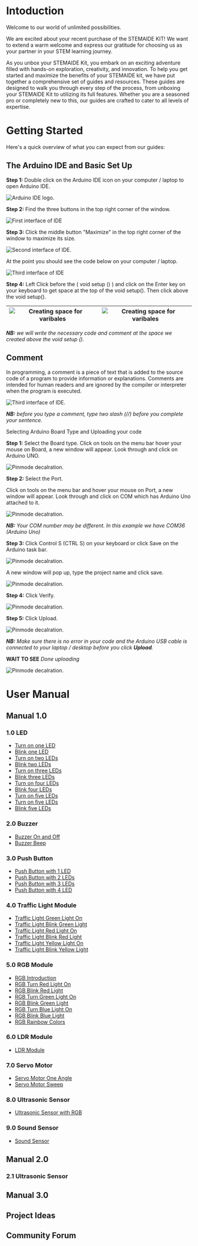 # Intoduction
 Welcome to our world of unlimited possibilities.
 
 We are excited about your recent purchase of the STEMAIDE KIT! We want to extend a warm welcome and express our gratitude for choosing us as your partner in your STEM learning journey.
 
 As you unbox your STEMAIDE Kit, you embark on an exciting adventure filled with hands-on exploration, creativity, and innovation. To help you get started and maximize the benefits of your STEMAIDE kit, we have put together a comprehensive set of guides and resources. These guides are designed to walk you through every step of the process, from unboxing your STEMAIDE Kit to utilizing its full features. Whether you are a seasoned pro or completely new to this, our guides are crafted to cater to all levels of expertise.

# Getting Started
Here's a quick overview of what you can expect from our guides:

## The Arduino IDE and Basic Set Up
**Step 1:** Double click on the Arduino IDE icon on your computer / laptop to open Arduino IDE.

![Arduino IDE logo](assets/Arduino_IDE.png).

**Step 2:** Find the three buttons in the top right corner of the window.

![First interface of IDE](assets/first_arduino_interface.png)

**Step 3:** Click the middle button "Maximize" in the top right corner of the window to maximize its size.

![Second interface of IDE](assets/second_interface.png).

At the point you should see the code below on your computer / laptop.

![Third interface of IDE](assets/third_interface.png)

**Step 4:** Left Click before the ( void setup () ) and click on the Enter key on your keyboard to get space at the top of the void setup(). Then click above the void setup().

|![Creating space for varibales](assets/creating_space_1.png) | ![Creating space for varibales](assets/creating_space_2.png) |
|----------------------------------|----------------------------------|

_**NB:** we will write the necessary code and comment at the space we created above the void setup ()._

## Comment
In programming, a comment is a piece of text that is added to the source code of a program to provide information or explanations. Comments are intended for human readers and are ignored by the compiler or interpreter when the program is executed.

![Third interface of IDE](assets/comment.png).

_**NB:** before you type a comment, type two slash (//) before you complete your sentence._

<summary> Selecting Arduino Board Type and Uploading your code</summary>

**Step 1:** Select the Board type. 
Click on tools on the menu bar hover your mouse on Board, a new window will appear. Look through and click on Arduino UNO.

![Pinmode decalration](assets/select_board.png).

**Step 2:** Select the Port.

Click on tools on the menu bar and hover your mouse on Port, a new window will appear. Look through and click on COM which has Arduino Uno  attached to it.

![Pinmode decalration](assets/select_port.png).

_**NB:** Your COM number may be different. In this example we have COM36 (Arduino Uno)_

**Step 3:**  Click Control S (CTRL S) on your keyboard or click Save on the Arduino task bar.

![Pinmode decalration](assets/saving.png).

A new window will pop up, type the project name and click save.

![Pinmode decalration](assets/saving_2.png).

**Step 4:** Click Verify. 

![Pinmode decalration](assets/verify.png).

**Step 5:** Click Upload. 

![Pinmode decalration](assets/upload.png).

_**NB:** Make sure there is no error in your code and the Arduino USB cable is connected to your laptop / desktop before you click **Upload**._

**WAIT TO SEE** _Done uploading_

![Pinmode decalration](assets/done.png).

# User Manual

## Manual 1.0

### 1.0 LED

- [Turn on one LED](docs/manuals/1.0/LED/1.LED_ON.md)
- [Blink one LED](docs/manuals/1.0/LED/1.1.One_LED_Blink.md)
- [Turn on two LEDs](docs/manuals/1.0/LED/2.LEDS_ON.md)
- [Blink two LEDs](docs/manuals/1.0/LED/2.1.Two_LED_Blink.md)
- [Turn on three LEDs](docs/manuals/1.0/LED/3.Three_LEDs_ON.md)
- [Blink three LEDs](docs/manuals/1.0/LED/3.1.Three_LEDs_Blink.md)
- [Turn on four LEDs](docs/manuals/1.0/LED/4.Four_LEDs_On.md)
- [Blink four LEDs](docs/manuals/1.0/LED/4.Four_LEDs_On.md)
- [Turn on five LEDs](docs/manuals/1.0/LED/4.1.Four_LEDs_Blink.md)
- [Turn on five LEDs](docs/manuals/1.0/LED/5.Five_LEDs_On.md)
- [Blink five LEDs](docs/manuals/1.0/LED/5.1.Five_LEDs_Blink.md)

### 2.0 Buzzer

- [Buzzer On and Off](docs/manuals/1.0/Buzzer/Buzzer%20On%20and%20Off.md)
- [Buzzer Beep](docs/manuals/1.0/Buzzer/Buzzer%20Beep.md)

### 3.0 Push Button

- [Push Button with 1 LED](docs/manuals/1.0/Push_Button/3.1._Push_Button_press_with_1_LEDs.md)
- [Push Button with 2 LEDs](docs/manuals/1.0/Push_Button/3.2._Push_Button_press_with_2_LEDs.md)
- [Push Button with 3 LEDs](docs/manuals/1.0/Push_Button/3.3._Push_Button_press_with_3_LEDs.md)
- [Push Button with 4 LED](docs/manuals/1.0/Push_Button/3.4._Push_Button_press_with_4_LEDs.md)

### 4.0 Traffic Light Module

- [Traffic Light Green Light On](docs/manuals/1.0/Traffic%20Light%20Module/Traffic%20Light%20Green%20ON.md)
- [Traffic Light Blink Green Light](docs/manuals/1.0/Traffic%20Light%20Module/Traffic%20Light%20Green%20Blink.md)
- [Traffic Light Red Light On](docs/manuals/1.0/Traffic%20Light%20Module/Traffic%20Light%20Red%20ON.md)
- [Traffic Light Blink Red Light](docs/manuals/1.0/Traffic%20Light%20Module/Traffic%20Light%20Red%20BLINK.md)
- [Traffic Light Yellow Light On](docs/manuals/1.0/Traffic%20Light%20Module/Traffic%20Light%20Yellow%20ON.md)
- [Traffic Light Blink Yellow Light](docs/manuals/1.0/Traffic%20Light%20Module/Traffic%20Light%20Yellow%20Blink.md)

### 5.0 RGB Module

- [RGB Introduction](docs/manuals/1.0/RGB/5.0RGB_Intro.md)
- [RGB Turn Red Light On](docs/manuals/1.0/RGB/5.1.RGB_Red_On.md)
- [RGB Blink Red Light](docs/manuals/1.0/RGB/5.2.RGB_Red_Blink.md)
- [RGB Turn Green Light On](docs/manuals/1.0/RGB/5.3.RGB_Green_On.md)
- [RGB Blink Green Light](docs/manuals/1.0/RGB/5.4.RGB_Green_Blink.md)
- [RGB Turn Blue Light On](docs/manuals/1.0/RGB/5.5.RGB_Blue_On.md)
- [RGB Blink Blue Light](docs/manuals/1.0/RGB/5.6.RGB_Blue_Blink.md)
- [RGB Rainbow Colors](docs/manuals/1.0/RGB/5.7.RGB_Rainbow_Colors.md)

### 6.0 LDR Module

- [LDR Module](docs/manuals/1.0/LDR_Module/LDR_Module.md)

### 7.0 Servo Motor

- [Servo Motor One Angle](docs/manuals/1.0/Servo_Motor/7.0.Servo_Motor_One_Angle.md)
- [Servo Motor Sweep](docs/manuals/1.0/Servo_Motor/7.1.Servo_Motor_Sweep.md)

### 8.0 Ultrasonic Sensor

- [Ultrasonic Sensor with RGB](docs/manuals/1.0/Ultrasonic_Sensor/ultrasonic_RGB.md)

### 9.0 Sound Sensor

- [Sound Sensor](docs/manuals/1.0/Sound_Sensor/9.0.Sound_Sensor.md)



## Manual 2.0

### 2.1 Ultrasonic Sensor

## Manual 3.0

## Project Ideas
## Community Forum
